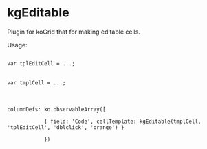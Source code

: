 kgEditable
==========

Plugin for koGrid that for making editable cells.

<bold>Usage:</bold>


<code>
var tplEditCell = ...;
</code>
<br/>
<code>
var tmplCell = ...;
</code>
<br/>
<br/>
<code>
columnDefs: ko.observableArray([<br/>
            { field: 'Code', cellTemplate: kgEditable(tmplCell, 'tplEditCell', 'dblclick', 'orange') }<br/>
            })
</code>
